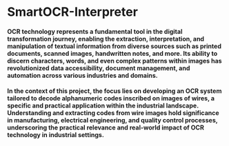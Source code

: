 # SmartOCR-Interpreter

#### OCR technology represents a fundamental tool in the digital transformation journey, enabling the extraction, interpretation, and manipulation of textual information from diverse sources such as printed documents, scanned images, handwritten notes, and more. Its ability to discern characters, words, and even complex patterns within images has revolutionized data accessibility, document management, and automation across various industries and domains.
#### In the context of this project, the focus lies on developing an OCR system tailored to decode alphanumeric codes inscribed on images of wires, a specific and practical application within the industrial landscape. Understanding and extracting codes from wire images hold significance in manufacturing, electrical engineering, and quality control processes, underscoring the practical relevance and real-world impact of OCR technology in industrial settings.

